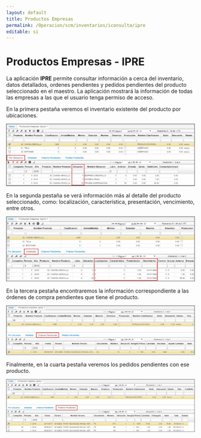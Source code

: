 ```yaml
---
layout: default
title: Productos Empresas
permalink: /Operacion/scm/inventarios/iconsulta/ipre
editable: si
---
```


# Productos Empresas - IPRE

La aplicación **IPRE** permite consultar información a cerca del inventario, datos detallados, ordenes pendientes y pedidos pendientes del producto seleccionado en el maestro. La aplicación mostrará la información de todas las empresas a las que el usuario tenga permiso de acceso.  

En la primera pestaña veremos el inventario existente del producto por ubicaciones.  

![](ipre.png)

En la segunda pestaña se verá información más al detalle del producto seleccionado, como: localización, característica, presentación, vencimiento, entre otros.  

![](ipre1.png)

En la tercera pestaña encontraremos la información correspondiente a las órdenes de compra pendientes que tiene el producto.  

![](ipre2.png)

Finalmente, en la cuarta pestaña veremos los pedidos pendientes con ese producto.  

![](ipre3.png)
